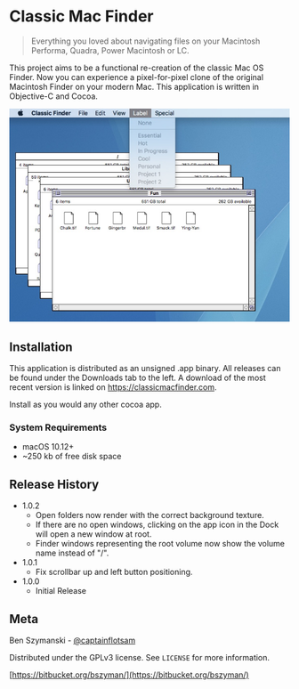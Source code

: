 # Classic Mac Finder
> Everything you loved about navigating files on your Macintosh Performa, Quadra, Power Macintosh or LC.

This project aims to be a functional re-creation of the classic Mac OS Finder. 
Now you can experience a pixel-for-pixel clone of the original Macintosh Finder 
on your modern Mac. This application is written in Objective-C and Cocoa.

![image of classic finder showing a few open windows](header.jpg)

## Installation

This application is distributed as an unsigned .app binary. All releases can be found
under the Downloads tab to the left. A download of the most recent version is linked
on https://classicmacfinder.com.

Install as you would any other cocoa app.

### System Requirements

* macOS 10.12+
* ~250 kb of free disk space

## Release History

* 1.0.2
	* Open folders now render with the correct background texture.
	* If there are no open windows, clicking on the app icon in the Dock will open a new window at root.
	* Finder windows representing the root volume now show the volume name instead of "/".
* 1.0.1
	* Fix scrollbar up and left button positioning.
* 1.0.0
    * Initial Release

## Meta

Ben Szymanski - [@captainflotsam](https://twitter.com/captainfloatsam)

Distributed under the GPLv3 license. See ``LICENSE`` for more information.

[https://bitbucket.org/bszyman/](https://bitbucket.org/bszyman/)

